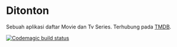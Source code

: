# Ditonton

Sebuah aplikasi daftar Movie dan Tv Series. Terhubung pada [TMDB](https://www.themoviedb.org/).

[![Codemagic build status](https://api.codemagic.io/apps/6770e5703f802a285e24fda4/6770e5703f802a285e24fda3/status_badge.svg)](https://codemagic.io/app/6770e5703f802a285e24fda4/6770e5703f802a285e24fda3/latest_build)